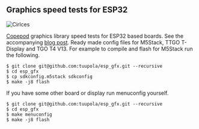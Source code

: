 ## Graphics speed tests for ESP32

![Cirlces](https://appelsiini.net/img/2020/pod-draw-circle.png)

[Copepod](https://github.com/tuupola/copepod) graphics library speed tests for ESP32 based boards. See the accompanying [blog post](https://appelsiini.net/2020/embedded-graphics-library/). Ready made config files for M5Stack, TTGO T-Display and TGO T4 V13. For example to compile and flash for M5Stack run the following.

```
$ git clone git@github.com:tuupola/esp_gfx.git --recursive
$ cd esp_gfx
$ cp sdkconfig.m5stack sdkconfig
$ make -j8 flash
```

If you have some other board or display run menuconfig yourself.

```
$ git clone git@github.com:tuupola/esp_gfx.git --recursive
$ cd esp_gfx
$ make menuconfig
$ make -j8 flash
```

